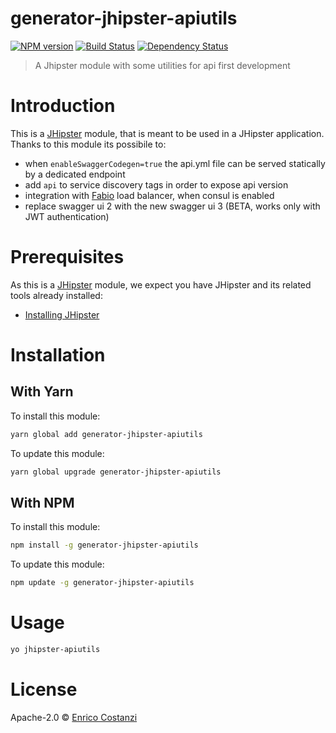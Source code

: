 # generator-jhipster-apiutils
[![NPM version][npm-image]][npm-url] [![Build Status][travis-image]][travis-url] [![Dependency Status][daviddm-image]][daviddm-url]
> A Jhipster module with some utilities for api first development

# Introduction

This is a [JHipster](http://jhipster.github.io/) module, that is meant to be used in a JHipster application. 
Thanks to this module its possibile to:
- when `enableSwaggerCodegen=true` the api.yml file can be served statically by a dedicated endpoint
- add `api` to service discovery tags in order to expose api version
- integration with [Fabio](https://fabiolb.net/) load balancer, when consul is enabled
- replace swagger ui 2 with the new swagger ui 3 (BETA, works only with JWT authentication)

# Prerequisites

As this is a [JHipster](http://jhipster.github.io/) module, we expect you have JHipster and its related tools already installed:

- [Installing JHipster](https://jhipster.github.io/installation.html)

# Installation

## With Yarn

To install this module:

```bash
yarn global add generator-jhipster-apiutils
```

To update this module:

```bash
yarn global upgrade generator-jhipster-apiutils
```

## With NPM

To install this module:

```bash
npm install -g generator-jhipster-apiutils
```

To update this module:

```bash
npm update -g generator-jhipster-apiutils
```

# Usage

```bash
yo jhipster-apiutils
```

# License

Apache-2.0 © [Enrico Costanzi]()


[npm-image]: https://img.shields.io/npm/v/generator-jhipster-apiutils.svg
[npm-url]: https://npmjs.org/package/generator-jhipster-apiutils
[travis-image]: https://travis-ci.org/intesys/generator-jhipster-apiutils.svg?branch=master
[travis-url]: https://travis-ci.org/intesys/generator-jhipster-apiutils
[daviddm-image]: https://david-dm.org/intesys/generator-jhipster-apiutils.svg?theme=shields.io
[daviddm-url]: https://david-dm.org/intesys/generator-jhipster-apiutils

